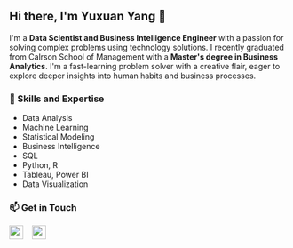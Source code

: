 ## Hi there, I'm Yuxuan Yang 👋
I'm a **Data Scientist and Business Intelligence Engineer** with a passion for solving complex problems using technology solutions. I recently graduated from Calrson School of Management with a **Master's degree in Business Analytics**. I'm a fast-learning problem solver with a creative flair, eager to explore deeper insights into human habits and business processes.

### 🚀 Skills and Expertise
- Data Analysis               
- Machine Learning
- Statistical Modeling
- Business Intelligence
- SQL
- Python, R 
- Tableau, Power BI
- Data Visualization

### 📫 Get in Touch
<p align="left">
  <a href="https://www.linkedin.com/in/yuxuan-yang-5a28311a6/"><img src="https://img.shields.io/badge/LinkedIn--_.svg?style=social&logo=linkedin&color=0077B5" height="25"></a>&nbsp;&nbsp;&nbsp;
  <a href="mailto:yangyx318@gmail.com"><img src="https://img.shields.io/badge/Gmail--_.svg?style=social&logo=gmail&color=D14836" height="25"></a>
</p>

<!--
**yangyx318/yangyx318** is a ✨ _special_ ✨ repository because its `README.md` (this file) appears on your GitHub profile.

Here are some ideas to get you started:

- 🔭 I’m currently working on ...
- 🌱 I’m currently learning ...
- 👯 I’m looking to collaborate on ...
- 🤔 I’m looking for help with ...
- 💬 Ask me about ...
- 📫 How to reach me: ...
- 😄 Pronouns: ...
- ⚡ Fun fact: ...
-->
